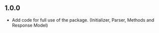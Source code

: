 ## 1.0.0

* Add code for full use of the package. (Initializer, Parser, Methods and Response Model)
